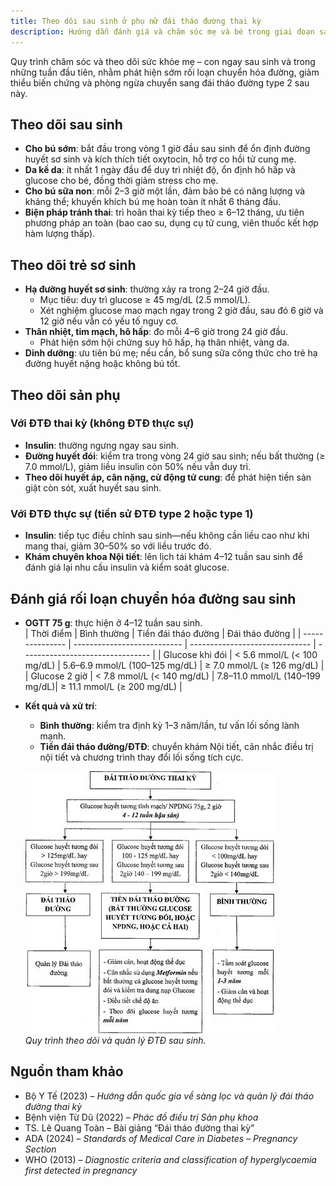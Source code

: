 ```yaml
---
title: Theo dõi sau sinh ở phụ nữ đái tháo đường thai kỳ
description: Hướng dẫn đánh giá và chăm sóc mẹ và bé trong giai đoạn sau sinh ở phụ nữ từng bị đái tháo đường thai kỳ.
---
```


Quy trình chăm sóc và theo dõi sức khỏe mẹ – con ngay sau sinh và trong những tuần đầu tiên, nhằm phát hiện sớm rối loạn chuyển hóa đường, giảm thiểu biến chứng và phòng ngừa chuyển sang đái tháo đường type 2 sau này.

## Theo dõi sau sinh

- **Cho bú sớm**: bắt đầu trong vòng 1 giờ đầu sau sinh để ổn định đường huyết sơ sinh và kích thích tiết oxytocin, hỗ trợ co hồi tử cung mẹ.  
- **Da kề da**: ít nhất 1 ngày đầu để duy trì nhiệt độ, ổn định hô hấp và glucose cho bé, đồng thời giảm stress cho mẹ.  
- **Cho bú sữa non**: mỗi 2–3 giờ một lần, đảm bảo bé có năng lượng và kháng thể; khuyến khích bú mẹ hoàn toàn ít nhất 6 tháng đầu.  
- **Biện pháp tránh thai**: trì hoãn thai kỳ tiếp theo ≥ 6–12 tháng, ưu tiên phương pháp an toàn (bao cao su, dụng cụ tử cung, viên thuốc kết hợp hàm lượng thấp).

## Theo dõi trẻ sơ sinh

- **Hạ đường huyết sơ sinh**: thường xảy ra trong 2–24 giờ đầu.  
  - Mục tiêu: duy trì glucose ≥ 45 mg/dL (2.5 mmol/L).  
  - Xét nghiệm glucose mao mạch ngay trong 2 giờ đầu, sau đó 6 giờ và 12 giờ nếu vẫn có yếu tố nguy cơ.  
- **Thân nhiệt, tim mạch, hô hấp**: đo mỗi 4–6 giờ trong 24 giờ đầu.  
  - Phát hiện sớm hội chứng suy hô hấp, hạ thân nhiệt, vàng da.  
- **Dinh dưỡng**: ưu tiên bú mẹ; nếu cần, bổ sung sữa công thức cho trẻ hạ đường huyết nặng hoặc không bú tốt.

## Theo dõi sản phụ

### Với ĐTĐ thai kỳ (không ĐTĐ thực sự)

- **Insulin**: thường ngưng ngay sau sinh.  
- **Đường huyết đói**: kiểm tra trong vòng 24 giờ sau sinh; nếu bất thường (≥ 7.0 mmol/L), giảm liều insulin còn 50% nếu vẫn duy trì.  
- **Theo dõi huyết áp, cân nặng, cử động tử cung**: để phát hiện tiền sản giật còn sót, xuất huyết sau sinh.

### Với ĐTĐ thực sự (tiền sử ĐTĐ type 2 hoặc type 1)

- **Insulin**: tiếp tục điều chỉnh sau sinh—nếu không cần liều cao như khi mang thai, giảm 30–50% so với liều trước đó.  
- **Khám chuyên khoa Nội tiết**: lên lịch tái khám 4–12 tuần sau sinh để đánh giá lại nhu cầu insulin và kiểm soát glucose.

## Đánh giá rối loạn chuyển hóa đường sau sinh

- **OGTT 75 g**: thực hiện ở 4–12 tuần sau sinh.  
  | Thời điểm       | Bình thường                 | Tiền đái tháo đường            | Đái tháo đường                  |
  | --------------- | --------------------------- | ------------------------------ | -------------------------------- |
  | Glucose khi đói | < 5.6 mmol/L (< 100 mg/dL)  | 5.6–6.9 mmol/L (100–125 mg/dL) | ≥ 7.0 mmol/L (≥ 126 mg/dL)       |
  | Glucose 2 giờ     | < 7.8 mmol/L (< 140 mg/dL)  | 7.8–11.0 mmol/L (140–199 mg/dL)| ≥ 11.1 mmol/L (≥ 200 mg/dL)      |

- **Kết quả và xử trí**:  
  - **Bình thường**: kiểm tra định kỳ 1–3 năm/lần, tư vấn lối sống lành mạnh.  
  - **Tiền đái tháo đường/ĐTĐ**: chuyển khám Nội tiết, cân nhắc điều trị nội tiết và chương trình thay đổi lối sống tích cực.


  ![Theo dõi và quản lý ĐTĐ sau sinh](../../../../assets/san-khoa/dai-thao-duong-thai-ky/theo-doi-va-quan-ly-dai-thao-duong-sau-sinh.jpg)  
  _Quy trình theo dõi và quản lý ĐTĐ sau sinh._

## Nguồn tham khảo

- Bộ Y Tế (2023) – _Hướng dẫn quốc gia về sàng lọc và quản lý đái tháo đường thai kỳ_  
- Bệnh viện Từ Dũ (2022) – _Phác đồ điều trị Sản phụ khoa_  
- TS. Lê Quang Toàn – Bài giảng “Đái tháo đường thai kỳ”  
- ADA (2024) – _Standards of Medical Care in Diabetes – Pregnancy Section_  
- WHO (2013) – _Diagnostic criteria and classification of hyperglycaemia first detected in pregnancy_  
